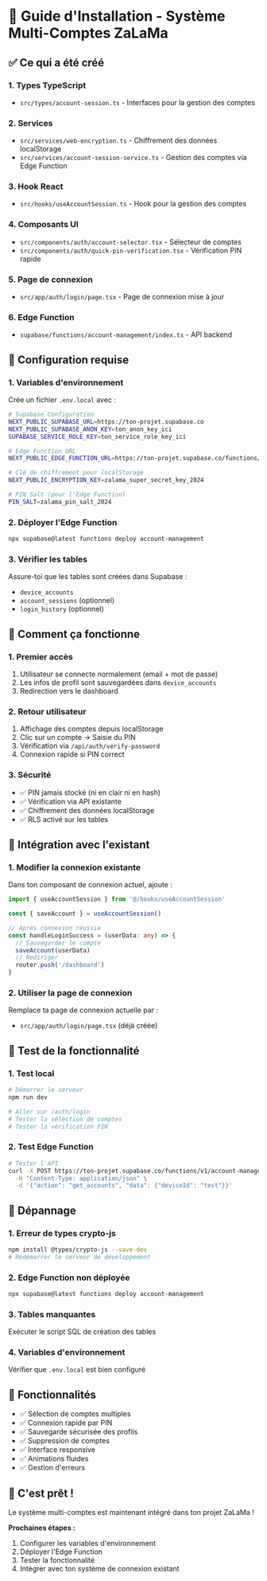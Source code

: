 # 🚀 Guide d'Installation - Système Multi-Comptes ZaLaMa

## ✅ **Ce qui a été créé**

### **1. Types TypeScript**
- `src/types/account-session.ts` - Interfaces pour la gestion des comptes

### **2. Services**
- `src/services/web-encryption.ts` - Chiffrement des données localStorage
- `src/services/account-session-service.ts` - Gestion des comptes via Edge Function

### **3. Hook React**
- `src/hooks/useAccountSession.ts` - Hook pour la gestion des comptes

### **4. Composants UI**
- `src/components/auth/account-selector.tsx` - Sélecteur de comptes
- `src/components/auth/quick-pin-verification.tsx` - Vérification PIN rapide

### **5. Page de connexion**
- `src/app/auth/login/page.tsx` - Page de connexion mise à jour

### **6. Edge Function**
- `supabase/functions/account-management/index.ts` - API backend

## 🔧 **Configuration requise**

### **1. Variables d'environnement**

Crée un fichier `.env.local` avec :

```bash
# Supabase Configuration
NEXT_PUBLIC_SUPABASE_URL=https://ton-projet.supabase.co
NEXT_PUBLIC_SUPABASE_ANON_KEY=ton_anon_key_ici
SUPABASE_SERVICE_ROLE_KEY=ton_service_role_key_ici

# Edge Function URL
NEXT_PUBLIC_EDGE_FUNCTION_URL=https://ton-projet.supabase.co/functions/v1/account-management

# Clé de chiffrement pour localStorage
NEXT_PUBLIC_ENCRYPTION_KEY=zalama_super_secret_key_2024

# PIN Salt (pour l'Edge Function)
PIN_SALT=zalama_pin_salt_2024
```

### **2. Déployer l'Edge Function**

```bash
npx supabase@latest functions deploy account-management
```

### **3. Vérifier les tables**

Assure-toi que les tables sont créées dans Supabase :
- `device_accounts`
- `account_sessions` (optionnel)
- `login_history` (optionnel)

## 🎯 **Comment ça fonctionne**

### **1. Premier accès**
1. Utilisateur se connecte normalement (email + mot de passe)
2. Les infos de profil sont sauvegardées dans `device_accounts`
3. Redirection vers le dashboard

### **2. Retour utilisateur**
1. Affichage des comptes depuis localStorage
2. Clic sur un compte → Saisie du PIN
3. Vérification via `/api/auth/verify-password`
4. Connexion rapide si PIN correct

### **3. Sécurité**
- ✅ PIN jamais stocké (ni en clair ni en hash)
- ✅ Vérification via API existante
- ✅ Chiffrement des données localStorage
- ✅ RLS activé sur les tables

## 🔄 **Intégration avec l'existant**

### **1. Modifier la connexion existante**

Dans ton composant de connexion actuel, ajoute :

```typescript
import { useAccountSession } from '@/hooks/useAccountSession'

const { saveAccount } = useAccountSession()

// Après connexion réussie
const handleLoginSuccess = (userData: any) => {
  // Sauvegarder le compte
  saveAccount(userData)
  // Rediriger
  router.push('/dashboard')
}
```

### **2. Utiliser la page de connexion**

Remplace ta page de connexion actuelle par :
- `src/app/auth/login/page.tsx` (déjà créée)

## 🧪 **Test de la fonctionnalité**

### **1. Test local**

```bash
# Démarrer le serveur
npm run dev

# Aller sur /auth/login
# Tester la sélection de comptes
# Tester la vérification PIN
```

### **2. Test Edge Function**

```bash
# Tester l'API
curl -X POST https://ton-projet.supabase.co/functions/v1/account-management \
  -H "Content-Type: application/json" \
  -d '{"action": "get_accounts", "data": {"deviceId": "test"}}'
```

## 🚨 **Dépannage**

### **1. Erreur de types crypto-js**
```bash
npm install @types/crypto-js --save-dev
# Redémarrer le serveur de développement
```

### **2. Edge Function non déployée**
```bash
npx supabase@latest functions deploy account-management
```

### **3. Tables manquantes**
Exécuter le script SQL de création des tables

### **4. Variables d'environnement**
Vérifier que `.env.local` est bien configuré

## 📱 **Fonctionnalités**

- ✅ Sélection de comptes multiples
- ✅ Connexion rapide par PIN
- ✅ Sauvegarde sécurisée des profils
- ✅ Suppression de comptes
- ✅ Interface responsive
- ✅ Animations fluides
- ✅ Gestion d'erreurs

## 🎉 **C'est prêt !**

Le système multi-comptes est maintenant intégré dans ton projet ZaLaMa !

**Prochaines étapes :**
1. Configurer les variables d'environnement
2. Déployer l'Edge Function
3. Tester la fonctionnalité
4. Intégrer avec ton système de connexion existant

